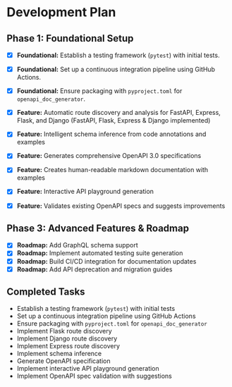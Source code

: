# Development Plan

## Phase 1: Foundational Setup
- [x] **Foundational:** Establish a testing framework (`pytest`) with initial tests.
- [x] **Foundational:** Set up a continuous integration pipeline using GitHub Actions.
- [x] **Foundational:** Ensure packaging with `pyproject.toml` for `openapi_doc_generator`.

- [x] **Feature:** Automatic route discovery and analysis for FastAPI, Express, Flask, and Django (FastAPI, Flask, Express & Django implemented)
- [x] **Feature:** Intelligent schema inference from code annotations and examples
- [x] **Feature:** Generates comprehensive OpenAPI 3.0 specifications
- [x] **Feature:** Creates human-readable markdown documentation with examples
- [x] **Feature:** Interactive API playground generation
- [x] **Feature:** Validates existing OpenAPI specs and suggests improvements

## Phase 3: Advanced Features & Roadmap
- [x] **Roadmap:** Add GraphQL schema support
- [x] **Roadmap:** Implement automated testing suite generation
- [x] **Roadmap:** Build CI/CD integration for documentation updates
- [x] **Roadmap:** Add API deprecation and migration guides

## Completed Tasks
- Establish a testing framework (`pytest`) with initial tests
- Set up a continuous integration pipeline using GitHub Actions
- Ensure packaging with `pyproject.toml` for `openapi_doc_generator`
- Implement Flask route discovery
- Implement Django route discovery
- Implement Express route discovery
- Implement schema inference
- Generate OpenAPI specification
- Implement interactive API playground generation
- Implement OpenAPI spec validation with suggestions

